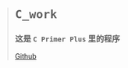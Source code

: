 > # `C_work`
>
> ### 这是 **`C Primer Plus`** 里的程序
>
> [Github](https://github.com/ZhuMingHuanGithub/ "我的Github")
